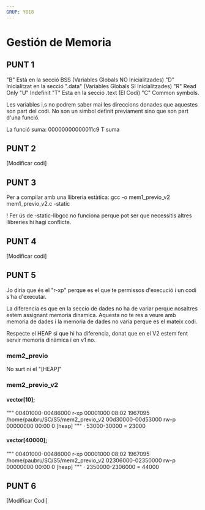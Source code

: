 ```yaml
---
GRUP: YO18
---
```


# Gestión de Memoria
## PUNT 1
"B" Està en la secció BSS (Variables Globals NO Inicialitzades)
"D" Inicialitzat en la secció ".data" (Variables Globals SI Inicialitzades)
"R" Read Only
"U" Indefinit
"T" Esta en la secció .text (El Codi)
"C" Common symbols.

Les variables i,s no podrem saber mai les direccions donades que aquestes son part del codi.
No son un simbol definit previament sino que son part d'una funció.

La funció suma:
00000000000011c9 T suma

## PUNT 2
[Modificar codi]

## PUNT 3
Per a compilar amb una llibreria estàtica:
gcc -o mem1_previo_v2 mem1_previo_v2.c -static

! Fer ús de -static-libgcc no funciona perque pot ser que necessitis altres llibreries hi hagi conflicte.

## PUNT 4
[Modificar codi]

## PUNT 5
Jo diria que és el "r-xp" perque es el que te permissos d'execució i un codi s'ha d'executar.

La diferencia es que en la seccio de dades no ha de variar perque nosaltres estem assignant memoria dinamica.
Aquesta no te res a veure amb memoria de dades i la memoria de dades no varia perque es el mateix codi.

Respecte el HEAP si que hi ha diferencia, donat que en el V2 estem fent servir memoria dinàmica i en v1 no.

### mem2_previo
No surt ni el "[HEAP]"

### mem2_previo_v2
#### vector[10];
"""
00401000-00486000 r-xp 00001000 08:02 1967095                            /home/paubru/SO/S5/mem2_previo_v2
00d30000-00d53000 rw-p 00000000 00:00 0                                  [heap]
"""
· 53000-30000 = 23000

#### vector[40000];
"""
00401000-00486000 r-xp 00001000 08:02 1967095                            /home/paubru/SO/S5/mem2_previo_v2
02306000-02350000 rw-p 00000000 00:00 0                                  [heap]
"""
· 2350000-2306000 = 44000

## PUNT 6
[Modificar Codi]